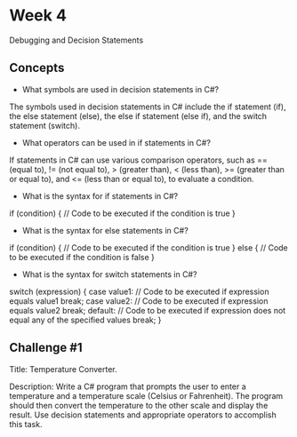 # Week 4

Debugging and Decision Statements


## Concepts

- What symbols are used in decision statements in C#?

The symbols used in decision statements in C# include the if statement (if), the else statement (else), the else if statement (else if), and the switch statement (switch).

- What operators can be used in if statements in C#?

If statements in C# can use various comparison operators, such as == (equal to), != (not equal to), > (greater than), < (less than), >= (greater than or equal to), and <= (less than or equal to), to evaluate a condition.

- What is the syntax for if statements in C#?

if (condition) {
    // Code to be executed if the condition is true
}


-  What is the syntax for else statements in C#?

if (condition) {
    // Code to be executed if the condition is true
}
else {
    // Code to be executed if the condition is false
}


- What is the syntax for switch statements in C#?

switch (expression) {
    case value1:
        // Code to be executed if expression equals value1
        break;
    case value2:
        // Code to be executed if expression equals value2
        break;
    default:
        // Code to be executed if expression does not equal any of the specified values
        break;
}


## Challenge #1

Title: Temperature Converter.

Description: Write a C# program that prompts the user to enter a temperature and a temperature scale (Celsius or Fahrenheit). The program should then convert the temperature to the other scale and display the result. Use decision statements and appropriate operators to accomplish this task.
